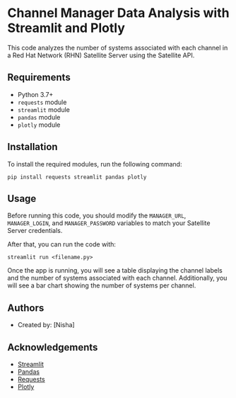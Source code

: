 

# Channel Manager Data Analysis with Streamlit and Plotly

This code analyzes the number of systems associated with each channel in a Red Hat Network (RHN) Satellite Server using the Satellite API. 

## Requirements

- Python 3.7+
- `requests` module
- `streamlit` module
- `pandas` module
- `plotly` module

## Installation

To install the required modules, run the following command:

```
pip install requests streamlit pandas plotly
```

## Usage

Before running this code, you should modify the `MANAGER_URL`, `MANAGER_LOGIN`, and `MANAGER_PASSWORD` variables to match your Satellite Server credentials.

After that, you can run the code with:

```
streamlit run <filename.py>
```

Once the app is running, you will see a table displaying the channel labels and the number of systems associated with each channel. Additionally, you will see a bar chart showing the number of systems per channel.

## Authors

- Created by: [Nisha]

## Acknowledgements

- [Streamlit](https://streamlit.io/)
- [Pandas](https://pandas.pydata.org/)
- [Requests](https://requests.readthedocs.io/en/master/)
- [Plotly](https://plotly.com/python/)
